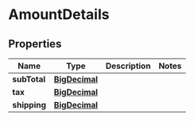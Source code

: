 
# AmountDetails

## Properties
Name | Type | Description | Notes
------------ | ------------- | ------------- | -------------
**subTotal** | [**BigDecimal**](BigDecimal.md) |  | 
**tax** | [**BigDecimal**](BigDecimal.md) |  | 
**shipping** | [**BigDecimal**](BigDecimal.md) |  | 



